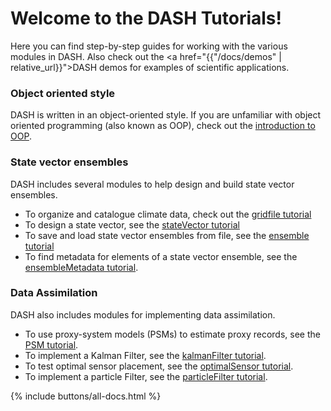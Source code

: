 # Welcome to the DASH Tutorials!

Here you can find step-by-step guides for working with the various modules in DASH. Also check out the <a href="{{"/docs/demos" | relative_url}}">DASH demos</a> for examples of scientific applications.

### Object oriented style

DASH is written in an object-oriented style. If you are unfamiliar with object oriented programming (also known as OOP), check out the [introduction to OOP](Tutorials/oop).

### State vector ensembles

DASH includes several modules to help design and build state vector ensembles.

* To organize and catalogue climate data, check out the [gridfile tutorial](Tutorials/gridfile)
* To design a state vector, see the [stateVector tutorial](Tutorials/stateVector)
* To save and load state vector ensembles from file, see the [ensemble tutorial](Tutorials/ensemble)
* To find metadata for elements of a state vector ensemble, see the [ensembleMetadata tutorial](Tutorials/ensembleMetadata).

### Data Assimilation

DASH also includes modules for implementing data assimilation.

* To use proxy-system models (PSMs) to estimate proxy records, see the [PSM tutorial](Tutorials/psm).
* To implement a Kalman Filter, see the [kalmanFilter tutorial](Tutorials/kalmanFilter).
* To test optimal sensor placement, see the [optimalSensor tutorial](Tutorials/sensor).
* To implement a particle Filter, see the [particleFilter tutorial](Tutorials/particle).

{% include buttons/all-docs.html %}

